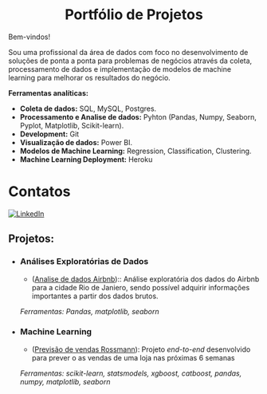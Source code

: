 
# <center>Portfólio de Projetos</center>

Bem-vindos!

Sou uma profissional da área de dados com foco no desenvolvimento de soluções de ponta a ponta para problemas de negócios através da coleta, processamento de dados e implementação de modelos de machine learning para melhorar os resultados do negócio.
 

**Ferramentas analíticas:**
- **Coleta de dados:** SQL, MySQL, Postgres.
- **Processamento e Analise de dados:** Pyhton (Pandas, Numpy, Seaborn, Pyplot, Matplotlib, Scikit-learn).
- **Development:** Git
- **Visualização de dados:** Power BI.
- **Modelos de Machine Learning:** Regression, Classification, Clustering.
- **Machine Learning Deployment:** Heroku

# Contatos

[<img alt="LinkedIn" src="https://img.shields.io/badge/LinkedIn-0077B5?style=for-the-badge&logo=linkedin&logoColor=white"/>]( https://www.linkedin.com/in/marilenesousa/)

## **Projetos:**

- ### **Análises Exploratórias de Dados**
  - ([Analise de dados Airbnb](https://github.com/MarileneA/Analise_de_dados/blob/main/airbnb_analise_de_dados.ipynb)):: Análise exploratória dos dados do Airbnb para a cidade Rio de Janiero, sendo possível adquirir informações importantes a partir dos dados brutos.
 
  
  _Ferramentas: Pandas, matplotlib, seaborn_

- ### **Machine Learning**

  - ([Previsão de vendas Rossmann](https://github.com/MarileneA/rossmann_predict_sales)): Projeto _end-to-end_ desenvolvido para prever o as vendas de uma loja nas próximas 6 semanas
  
  _Ferramentas: scikit-learn, statsmodels, xgboost, catboost, pandas, numpy, matplotlib, seaborn_
  
 

